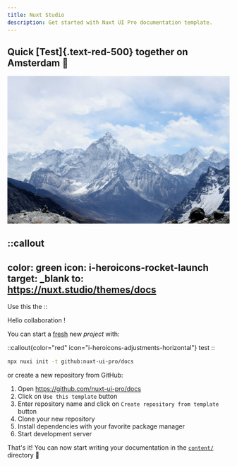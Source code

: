 ```yaml
---
title: Nuxt Studio
description: Get started with Nuxt UI Pro documentation template.
---
```


## Quick [Test]{.text-red-500} together on Amsterdam 🎉

![Mountain.jpg](/Mountain.jpg)

::callout
---
color: green
icon: i-heroicons-rocket-launch
target: _blank
to: https://nuxt.studio/themes/docs
---
Use this the
::

Hello collaboration !

You can start a [fresh](https://ui.nuxt.com) new _project_ with:

::callout{color="red" icon="i-heroicons-adjustments-horizontal"}
test
::

```bash [Terminal]
npx nuxi init -t github:nuxt-ui-pro/docs
```

or create a new repository from GitHub:

1. Open <https://github.com/nuxt-ui-pro/docs>
2. Click on `Use this template` button
3. Enter repository name and click on `Create repository from template` button
4. Clone your new repository
5. Install dependencies with your favorite package manager
6. Start development server

That's it! You can now start writing your documentation in the [`content/`](https://content.nuxt.com/usage/content-directory) directory 🚀
